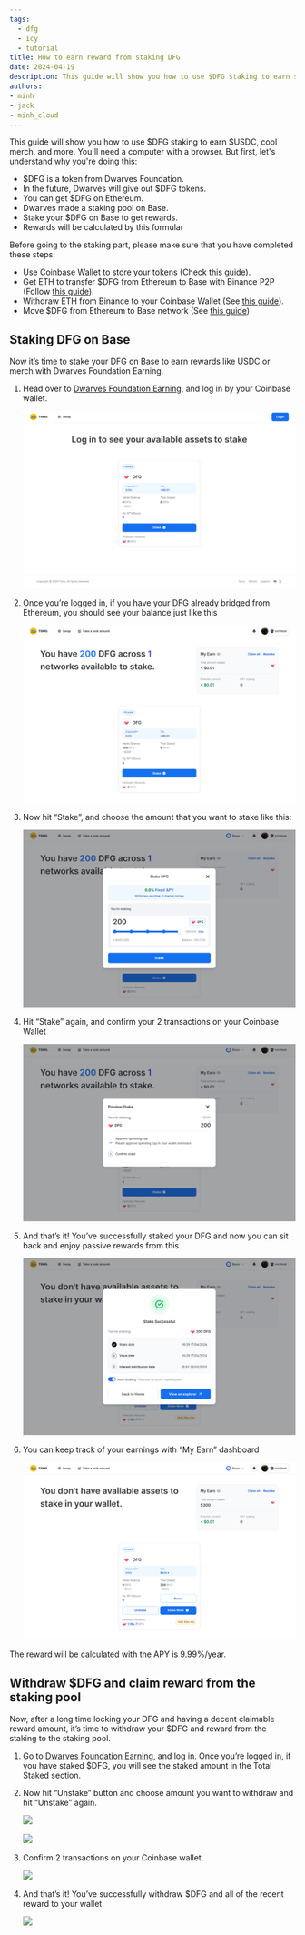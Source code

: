 ```yaml
---
tags: 
  - dfg
  - icy
  - tutorial
title: How to earn reward from staking DFG 
date: 2024-04-19
description: This guide will show you how to use $DFG staking to earn $USDC, cool merch, and more.
authors: 
- minh
- jack
- minh_cloud
---
```


This guide will show you how to use $DFG staking to earn $USDC, cool merch, and more. You'll need a computer with a browser. But first, let's understand why you're doing this:

- $DFG is a token from Dwarves Foundation.
- In the future, Dwarves will give out $DFG tokens.
- You can get $DFG on Ethereum.
- Dwarves made a staking pool on Base.
- Stake your $DFG on Base to get rewards.
- Rewards will be calculated by this formular

Before going to the staking part, please make sure that you have completed these steps:
- Use Coinbase Wallet to store your tokens (Check [this guide](https://memo.d.foundation/playbook/community/how-to-setup-crypto-wallet-to-withdraw-icy/)).
- Get ETH to transfer $DFG from Ethereum to Base with Binance P2P (Follow [this guide](https://www.binance.com/en/blog/p2p/binance-p2p-newbie-guide-7428324997079645557)).
- Withdraw ETH from Binance to your Coinbase Wallet (See [this guide](https://www.binance.com/en/support/faq/how-to-withdraw-crypto-from-binance-115003670492)).
- Move $DFG from Ethereum to Base network (See [this guide](https://memo.d.foundation/playground/_memo/how-to-transfer-dfg-from-eth-to-base-for-staking/))

## Staking DFG on Base
Now it’s time to stake your DFG on Base to earn rewards like USDC or merch with Dwarves Foundation Earning.

1. Head over to [Dwarves Foundation Earning](https://tono.gg/dwarves), and log in by your Coinbase wallet.
    
    ![](assets/how-to-earn-reward-from-staking-dfg_how-to-transfer-dfg-from-eth-to-base-for-staking_tono_stake.webp)
    
2. Once you’re logged in, if you have your DFG already bridged from Ethereum, you should see your balance just like this
    
    ![](assets/how-to-earn-reward-from-staking-dfg_how-to-transfer-dfg-from-eth-to-base-for-staking_tono_balance.webp)
    
3. Now hit “Stake”, and choose the amount that you want to stake like this:
    
    ![](assets/how-to-earn-reward-from-staking-dfg_how-to-transfer-dfg-from-eth-to-base-for-staking_tono_stake_amount.webp)
    
4. Hit “Stake” again, and confirm your 2 transactions on your Coinbase Wallet
    
    ![](assets/how-to-earn-reward-from-staking-dfg_how-to-transfer-dfg-from-eth-to-base-for-staking_tono_stake_preview.webp)
    
5. And that’s it! You’ve successfully staked your DFG and now you can sit back and enjoy passive rewards from this.
    
    ![](assets/how-to-earn-reward-from-staking-dfg_how-to-transfer-dfg-from-eth-to-base-for-staking_tono_stake_successful.webp)
    
6. You can keep track of your earnings with “My Earn” dashboard
    
    ![](assets/how-to-earn-reward-from-staking-dfg_how-to-transfer-dfg-from-eth-to-base-for-staking_tono_stake_successful_2.webp)
    
The reward will be calculated with the APY is 9.99%/year.

## Withdraw $DFG and claim reward from the staking pool
Now, after a long time locking your DFG and having a decent claimable reward amount, it’s time to withdraw your $DFG and reward from the staking to the staking pool. 

1. Go to [Dwarves Foundation Earning](https://tono.gg/dwarves), and log in. Once you’re logged in, if you have staked $DFG, you will see the staked amount in the Total Staked section. 
2. Now hit “Unstake” button and choose amount you want to withdraw and hit “Unstake” again.

    ![](assets/how-to-earn-reward-from-staking-dfg.png)

    ![](assets/how-to-earn-reward-from-staking-dfg-2.png)

3. Confirm 2 transactions on your Coinbase wallet. 

    ![](assets/how-to-earn-reward-from-staking-dfg-3.png)

4. And that’s it! You’ve successfully withdraw $DFG and all of the recent reward to your wallet. 

    ![](assets/how-to-earn-reward-from-staking-dfg-2.png)


